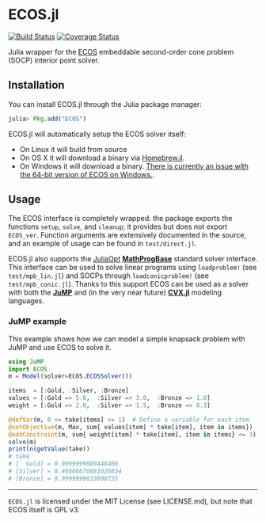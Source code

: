 # ECOS.jl

[![Build Status](https://travis-ci.org/JuliaOpt/ECOS.jl.svg?branch=master)](https://travis-ci.org/JuliaOpt/ECOS.jl)
[![Coverage Status](https://img.shields.io/coveralls/JuliaOpt/ECOS.jl.svg)](https://coveralls.io/r/JuliaOpt/ECOS.jl)

Julia wrapper for the [ECOS](https://github.com/ifa-ethz/ecos) embeddable second-order cone problem (SOCP) interior point solver.

## Installation

You can install ECOS.jl through the Julia package manager:
```julia
julia> Pkg.add("ECOS")
```

ECOS.jl will automatically setup the ECOS solver itself:
 - On Linux it will build from source
 - On OS X it will download a binary via [Homebrew.jl].
 - On Windows it will download a binary. [There is currently an issue with the 64-bit version of ECOS on Windows.](https://github.com/JuliaOpt/ECOS.jl/pull/8).

## Usage

The ECOS interface is completely wrapped: the package exports the functions `setup`, `solve`, and `cleanup`; it provides but does not export `ECOS_ver`. Function arguments are extensively documented in the source, and an example of usage can be found in `test/direct.jl`.

ECOS.jl also supports the [JuliaOpt] **[MathProgBase]** standard solver interface. This interface can be used to solve linear programs using `loadproblem!` (see `test/mpb_lin.jl`) and SOCPs through `loadconicproblem!` (see `test/mpb_conic.jl`). Thanks to this support ECOS can be used as a solver with both the **[JuMP]** and (in the very near future) **[CVX.jl]** modeling languages.

### JuMP example

This example shows how we can model a simple knapsack problem with JuMP and use ECOS to solve it.

```julia
using JuMP
import ECOS
m = Model(solver=ECOS.ECOSSolver())

items  = [:Gold, :Silver, :Bronze]
values = [:Gold => 5.0,  :Silver => 3.0,  :Bronze => 1.0]
weight = [:Gold => 2.0,  :Silver => 1.5,  :Bronze => 0.3]

@defVar(m, 0 <= take[items] <= 1)  # Define a variable for each item
@setObjective(m, Max, sum{ values[item] * take[item], item in items})
@addConstraint(m, sum{ weight[item] * take[item], item in items} <= 3)
solve(m)
println(getValue(take))
# take
# [  Gold] = 0.9999999680446406
# [Silver] = 0.46666670881026834
# [Bronze] = 0.9999999633898735
```

---

`ECOS.jl` is licensed under the MIT License (see LICENSE.md), but note that ECOS itself is GPL v3.

[MathProgBase]: https://github.com/JuliaOpt/MathProgBase.jl
[JuMP]: https://github.com/JuliaOpt/JuMP.jl
[CVX.jl]: https://github.com/cvxgrp/CVX.jl
[Homebrew.jl]: https://github.com/JuliaLang/Homebrew.jl
[JuliaOpt]: http://juliaopt.org
